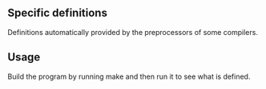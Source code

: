 Specific definitions
------------------------------------------------------------------------------
Definitions automatically provided by the preprocessors of some compilers.

Usage
------------------------------------------------------------------------------
Build the program by running make and then run it to see what is defined.

